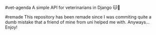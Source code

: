 #vet-agenda
A simple API for veterinarians in Django 🐱🐶

#remade
This repository has been remade since I was commiting quite a dumb mistake that a friend of mine from uni helped me with. 
Anyways... 
Enjoy!